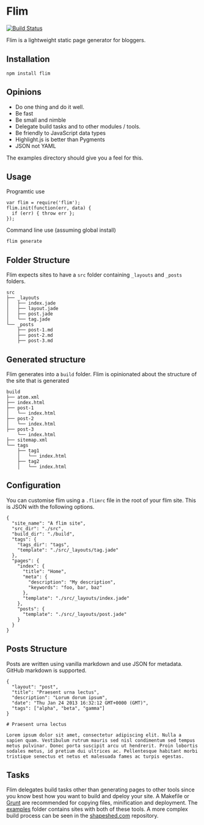 # Flim

[![Build Status](https://secure.travis-ci.org/shapeshed/flim.png)](http://travis-ci.org/shapeshed/flim)

Flim is a lightweight static page generator for bloggers. 

## Installation

    npm install flim

## Opinions

* Do one thing and do it well. 
* Be fast
* Be small and nimble
* Delegate build tasks and to other modules / tools.
* Be friendly to JavaScript data types
* Highlight.js is better than Pygments
* JSON not YAML

The examples directory should give you a feel for this. 

## Usage

Programtic use

    var flim = require('flim');
    flim.init(function(err, data) {
      if (err) { throw err };
    }); 

Command line use (assuming global install)

    flim generate

## Folder Structure

Flim expects sites to have a `src` folder containing `_layouts` and `_posts` folders.

    src
    ├── _layouts
    │   ├── index.jade
    │   ├── layout.jade
    │   ├── post.jade
    │   └── tag.jade
    └── _posts
        ├── post-1.md
        ├── post-2.md
        ├── post-3.md

## Generated structure

Flim generates into a `build` folder. Flim is opinionated about the structure of the site that is generated

    build
    ├── atom.xml
    ├── index.html
    ├── post-1
    │   └── index.html
    ├── post-2
    │   └── index.html
    ├── post-3
        └── index.html
    ├── sitemap.xml
    └── tags
        ├── tag1
        │   └── index.html
        ├── tag2
        │   └── index.html

## Configuration

You can customise flim using a `.flimrc` file in the root of your flim site. This is JSON with the following options.

    {
      "site_name": "A flim site",
      "src_dir": "./src",
      "build_dir": "./build",
      "tags": {
        "tags_dir": "tags",
        "template": "./src/_layouts/tag.jade"
      },
      "pages": {
        "index": {
          "title": "Home",
          "meta": {
            "description": "My description",
            "keywords": "foo, bar, baz"
          },
          "template": "./src/_layouts/index.jade"
        },
        "posts": {
          "template": "./src/_layouts/post.jade"
        }
      }
    }

## Posts Structure

Posts are written using vanilla markdown and use JSON for metadata. GitHub markdown is supported.

    {
      "layout": "post",
      "title": "Praesent urna lectus",
      "description": "Lorum dorum ipsum",
      "date": "Thu Jan 24 2013 16:32:12 GMT+0000 (GMT)",
      "tags": ["alpha", "beta", "gamma"]
    }

    # Praesent urna lectus

    Lorem ipsum dolor sit amet, consectetur adipiscing elit. Nulla a sapien quam. Vestibulum rutrum mauris sed nisl condimentum sed tempus metus pulvinar. Donec porta suscipit arcu ut hendrerit. Proin lobortis sodales metus, id pretium dui ultrices ac. Pellentesque habitant morbi tristique senectus et netus et malesuada fames ac turpis egestas. 

## Tasks 

Flim delegates build tasks other than generating pages to other tools since you know best how you want to build and dpeloy your site. A Makefile or [Grunt][2] are recommended for copying files, minification and deployment. The [examples][4] folder contains sites with both of these tools. A more complex build process can be seen in the [shapeshed.com][4] repository.

[1]: https://github.com/mojombo/jekyll
[2]: http://gruntjs.com/
[3]: http://0.0.0.0:3000
[4]: https://github.com/shapeshed/flim/tree/master/examples
[4]: https://github.com/shapeshed/shapeshed.com
